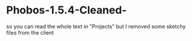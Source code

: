 # Phobos-1.5.4-Cleaned-
so you can read the whole text in "Projects" but I removed some sketchy files from the client  
